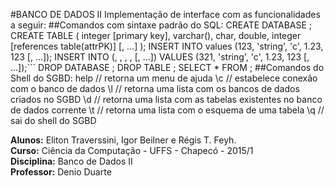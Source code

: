 #BANCO DE DADOS II
Implementação de interface com as funcionalidades a seguir:
##Comandos com sintaxe padrão do SQL:
 	CREATE DATABASE <dbName>;
 	CREATE TABLE <tblName>(
 		<attr1> integer [primary key],
 		<attr2> varchar(<size>),
 		<attr3> char,
 		<attr4> double,
 		<attr5> integer [references table(attrPK)]
 		[, ...]
 	);
 	INSERT INTO <tblName> values (123, 'string', 'c', 1.23, 123 [, ...]);
  	INSERT INTO <tblName> (<attr1>, <attr2>, <attr3>, <attr4>, <attr5> [, ...])
 		VALUES (321, 'string', 'c', 1.23, 123 [, ...]);```
 	DROP DATABASE <dbName>;
 	DROP TABLE <tblName>;
 	SELECT * FROM <tblName>;
##Comandos do Shell do SGBD:
 	help				// retorna um menu de ajuda
	\c <NomeBanco> 		// estabelece conexão com o banco de dados <NomeBanco>
	\l 					// retorna uma lista com os bancos de dados criados no SGBD
	\d 					// retorna uma lista com as tabelas existentes no banco de dados corrente
	\t <NomeTabela>		// retorna uma lista com o esquema de uma tabela
	\q 					// sai do shell do SGBD


**Alunos:** Eliton Traverssini, Igor Beilner e Régis T. Feyh.<br>
**Curso:** Ciência da Computação - UFFS - Chapecó - 2015/1<br>
**Disciplina:** Banco de Dados II<br>
**Professor:** Denio Duarte<br>

